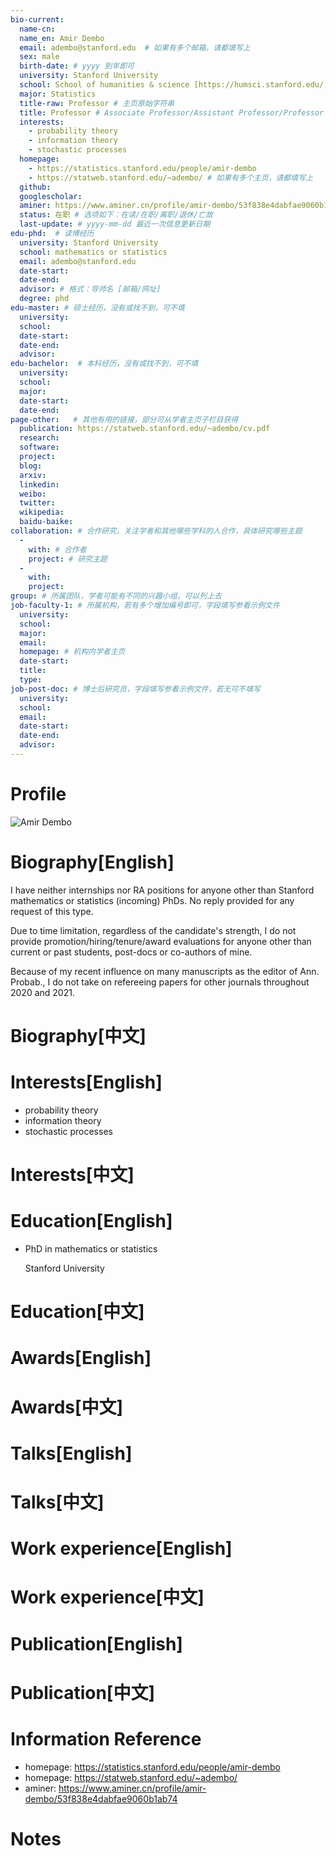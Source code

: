 ```yaml
---
bio-current:
  name-cn: 
  name_en: Amir Dembo
  email: adembo@stanford.edu  # 如果有多个邮箱，请都填写上
  sex: male
  birth-date: # yyyy 到年即可
  university: Stanford University 
  school: School of humanities & science [https://humsci.stanford.edu/]
  major: Statistics
  title-raw: Professor # 主页原始字符串
  title: Professor # Associate Professor/Assistant Professor/Professor
  interests: 
    - probability theory
    - information theory
    - stochastic processes 
  homepage: 
    - https://statistics.stanford.edu/people/amir-dembo 
    - https://statweb.stanford.edu/~adembo/ # 如果有多个主页，请都填写上
  github: 
  googlescholar:  
  aminer: https://www.aminer.cn/profile/amir-dembo/53f838e4dabfae9060b1ab74 # 从这里查找 https://www.aminer.org/search/person
  status: 在职 # 选项如下：在读/在职/离职/退休/亡故
  last-update: # yyyy-mm-dd 最近一次信息更新日期
edu-phd:  # 读博经历
  university: Stanford University
  school: mathematics or statistics
  email: adembo@stanford.edu
  date-start: 
  date-end: 
  advisor: # 格式：导师名 [邮箱/网址]
  degree: phd
edu-master: # 硕士经历，没有或找不到，可不填
  university: 
  school: 
  date-start: 
  date-end: 
  advisor:
edu-bachelor:  # 本科经历，没有或找不到，可不填
  university: 
  school: 
  major: 
  date-start: 
  date-end: 
page-other:   # 其他有用的链接，部分可从学者主页子栏目获得
  publication: https://statweb.stanford.edu/~adembo/cv.pdf
  research: 
  software: 
  project: 
  blog: 
  arxiv: 
  linkedin: 
  weibo:
  twitter:
  wikipedia:
  baidu-baike:
collaboration: # 合作研究，关注学者和其他哪些学科的人合作，具体研究哪些主题
  - 
    with: # 合作者
    project: # 研究主题
  - 
    with: 
    project: 
group: # 所属团队，学者可能有不同的兴趣小组，可以列上去
job-faculty-1: # 所属机构，若有多个增加编号即可，字段填写参看示例文件
  university: 
  school: 
  major: 
  email: 
  homepage: # 机构内学者主页
  date-start: 
  title: 
  type: 
job-post-doc: # 博士后研究员，字段填写参看示例文件，若无可不填写
  university: 
  school: 
  email: 
  date-start: 
  date-end: 
  advisor: 
---
```


# Profile

![Amir Dembo](https://statistics.stanford.edu/sites/g/files/sbiybj6031/f/styles/large-square/public/Dembo_2014.jpg?itok=S4SE1jYK)

# Biography[English]

I have neither internships nor RA positions for anyone other than Stanford mathematics or statistics (incoming) PhDs. No reply provided for any request of this type.

Due to time limitation, regardless of the candidate's strength, I do not provide promotion/hiring/tenure/award evaluations for anyone other than current or past students, post-docs or co-authors of mine.

Because of my recent influence on many manuscripts as the editor of Ann. Probab., I do not take on refereeing papers for other journals throughout 2020 and 2021.

# Biography[中文]

# Interests[English]

- probability theory
- information theory
- stochastic processes 

# Interests[中文]

# Education[English]

- PhD in mathematics or statistics
    
    Stanford University

# Education[中文]

# Awards[English]

# Awards[中文]

# Talks[English]

# Talks[中文]

# Work experience[English]

# Work experience[中文]

# Publication[English]

# Publication[中文]

# Information Reference

- homepage: https://statistics.stanford.edu/people/amir-dembo 
- homepage: https://statweb.stanford.edu/~adembo/
- aminer: https://www.aminer.cn/profile/amir-dembo/53f838e4dabfae9060b1ab74

# Notes